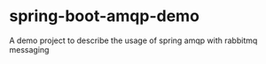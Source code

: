 # spring-boot-amqp-demo

A demo project to describe the usage of spring amqp with rabbitmq messaging
